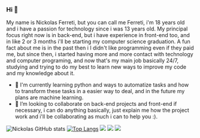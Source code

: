 ### Hi 👋
My name is Nickolas Ferreti, but you can call me Ferreti, i'm 18 years old and i have a passion for technology since i was 13 years old.
My principal focus right now is in back-end, but i have experience in front-end too, and in like 2 or 3 months i'll be starting my computer science graduation.
A fun fact about me is in the past then i I didn't like programming even if they paid me, but since then, i started having more and more contact with technology and computer programing, and now that's my main job basically 24/7, studying and trying to do my best to learn new ways to improve my code and my knowledge about it.
- 🔭 I'm currently learning python and ways to automatize tasks and how to transform these tasks in a easier way to deal, and in the future my plans are machine learning.
- 🤝 I’m looking to collaborate on back-end projects and front-end if necessary, i can do anything basically, just explain me how the project work and i'll be collaborating as much i can to help you :).

![Nickolas GitHub stats](https://github-readme-stats.vercel.app/api?username=nickferreti&show_icons=true&theme=transparent)
[![Top Langs](https://github-readme-stats.vercel.app/api/top-langs/?username=nickferreti&theme=transparent&layout=compact)](https://github.com/nickferreti/github-readme-stats)
<img src="https://img.shields.io/badge/Python-FFD43B?style=for-the-badge&logo=python&logoColor=blue"></img>
<img src="https://img.shields.io/badge/JavaScript-323330?style=for-the-badge&logo=javascript&logoColor=F7DF1E"></img>
<img src="https://img.shields.io/badge/CSS3-1572B6?style=for-the-badge&logo=css3&logoColor=white"></img>


